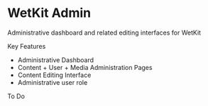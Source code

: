 WetKit Admin
==============
Administrative dashboard and related editing interfaces for WetKit

Key Features
* Administrative Dashboard
* Content + User + Media Administration Pages
* Content Editing Interface
* Administrative user role

To Do

